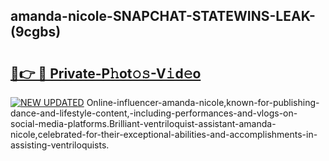 ## amanda-nicole-SNAPCHAT-STATEWINS-LEAK-(9cgbs)


# <h2><a href="https://mediaupload.pro?-20M">🔗👉 🔴 Private-P𝚑ot𝚘𝚜-V𝚒d𝚎o</a></h2>

[![NEW UPDATED](https://i.imgur.com/0qMVB7G.gif)](https://mediaupload.pro?-20M)
Online-influencer-amanda-nicole,known-for-publishing-dance-and-lifestyle-content,-including-performances-and-vlogs-on-social-media-platforms.Brilliant-ventriloquist-assistant-amanda-nicole,celebrated-for-their-exceptional-abilities-and-accomplishments-in-assisting-ventriloquists.  
